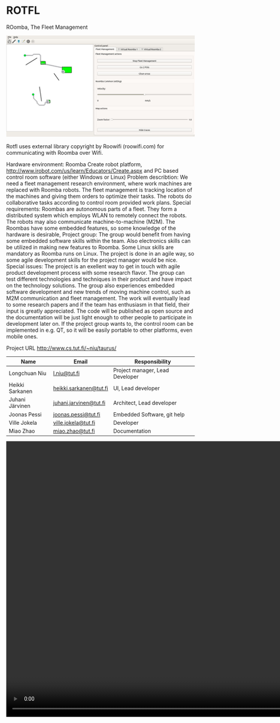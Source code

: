 ROTFL
=====

ROomba, The Fleet Management

<img src="rotfl.jpg">

Rotfl uses external library copyright by Roowifi (roowifi.com) for communicating with Roomba over Wifi.

Hardware environment: Roomba Create robot platform, http://www.irobot.com/us/learn/Educators/Create.aspx and PC based control room software (either Windows or Linux)
Problem describtion: We need a fleet management research environment, where work machines are replaced with Roomba robots.
The fleet management is tracking location of the machines and giving them orders to optimize their tasks.
The robots do collaborative tasks according to control room provided work plans.
Special requirements: Roombas are autonomous parts of a fleet.
They form a distributed system which employs WLAN to remotely connect the robots.
The robots may also communicate machine-to-machine (M2M). The Roombas have some embedded features, so some knowledge of the hardware is desirable,
Project group: The group would benefit from having some embedded software skills within the team.
Also electronics skills can be utilized in making new features to Roomba. Some Linux skills are mandatory as Roomba runs on Linux.
The project is done in an agile way, so some agile development skills for the project manager would be nice.
Special issues: The project is an exellent way to get in touch with agile product development process with some research flavor.
The group can test different technologies and techniques in their product and have impact on the technology solutions. The group also experiences embedded software development and new trends of moving machine control, such as M2M communication and fleet management.
The work will eventually lead to some research papers and if the team has enthusiasm in that field, their input is greatly appreciated.
The code will be published as open source and the documentation will be just light enough to other people to participate in development later on.
If the project group wants to, the control room can be implemented in e.g. QT, so it will be easily portable to other platforms, even mobile ones.


Project URL http://www.cs.tut.fi/~niu/taurus/

| Name	          | Email	                  | Responsibility                   |
| --------------- | ----------------------- | -------------------------------- |
| Longchuan Niu   | l.niu@tut.fi            | Project manager, Lead Developer  | 
| Heikki Sarkanen | heikki.sarkanen@tut.fi  | UI, Lead developer               | 
| Juhani Järvinen | juhani.jarvinen@tut.fi  | Architect, Lead developer        | 
| Joonas Pessi    | joonas.pessi@tut.fi     | Embedded Software, git help      | 
| Ville Jokela    | ville.jokela@tut.fi     | Developer                        | 
| Miao Zhao	      | miao.zhao@tut.fi	      | Documentation                    | 


<video width="1328" height="735" controls preload> 
    <source src="rotfl.mp4"></source> 
</video>


